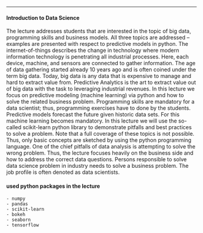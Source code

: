 
----------------------------------------
#### Introduction to Data Science

The lecture addresses students that are interested in the topic of big data, programming skills and business models. All three topics are addressed – examples are presented with respect to predictive models in python. The internet-of-things describes the change in technology where modern information technology is penetrating all industrial processes. Here, each device, machine, and sensors are connected to gather information. The age of data gathering started already 10 years ago and is often coined under the term big data. Today, big data is any data that is expensive to manage and hard to extract value from. Predictive Analytics is the art to extract value out of big data with the task to leveraging industrial revenues. In this lecture we focus on predictive modeling (machine learning) via python and how to solve the related business problem. Programming skills are mandatory for a data scientist; thus, programming exercises have to done by the students. Predictive models forecast the future given historic data sets. For this machine learning becomes mandatory. In this lecture we will use the so-called scikit-learn python library to demonstrate pitfalls and best practices to solve a problem. Note that a full coverage of these topics is not possible. Thus, only basic concepts are sketched by using the python programming language. One of the chief pitfalls of data analysis is attempting to solve the wrong problem. Thus, the lecture focuses heavily on the business side and how to address the correct data questions. Persons responsible to solve data science problem in industry needs to solve a business problem. The job profile is often denoted as data scientists.

#### used python packages in the lecture

```
- numpy
- pandas
- scikit-learn
- bokeh
- seaborn
- tensorflow
```

